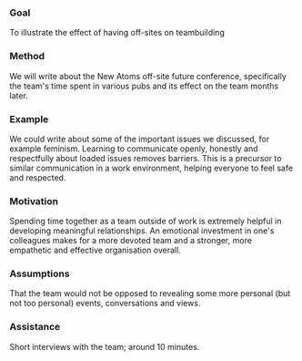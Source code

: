 ### Goal

To illustrate the effect of having off-sites on teambuilding

### Method
We will write about the New Atoms off-site future conference, specifically the team's time spent in various pubs and its effect on the team months later.  

### Example
We could write about some of the important issues we discussed, for example feminism. Learning to communicate openly, honestly and respectfully about loaded issues removes barriers. This is a precursor to similar communication in a work environment, helping everyone to feel safe and respected.

### Motivation
Spending time together as a team outside of work is extremely helpful in developing meaningful relationships. An emotional investment in one's colleagues makes for a more devoted team and a stronger, more empathetic and effective organisation overall.

### Assumptions
That the team would not be opposed to revealing some more personal (but not too personal) events, conversations and views.

### Assistance
Short interviews with the team; around 10 minutes.
